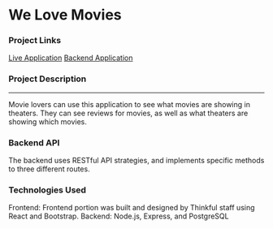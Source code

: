 # We Love Movies #

### Project Links ###

[Live Application](https://we-love-movies-61rs.onrender.com/)
[Backend Application](https://we-love-movies-backend-3qs4.onrender.com)

### Project Description ###

<hr>

Movie lovers can use this application to see what movies are showing in theaters. They can see reviews for movies, as well as what theaters are showing which movies. 

### Backend API ###
The backend uses RESTful API strategies, and implements specific methods to three different routes. 


### Technologies Used ###

Frontend: Frontend portion was built and designed by Thinkful staff using React and Bootstrap.
Backend: Node.js, Express, and PostgreSQL
